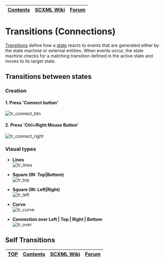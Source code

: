 <a name="top-anchor"/>

| [Contents](../README.md#table-of-contents) | [SCXML Wiki](https://alexzhornyak.github.io/SCXML-tutorial/) | [Forum](https://github.com/alexzhornyak/ScxmlEditor-Tutorial/discussions) |
|---|---|---|

# Transitions (Connections)
[Transitions](https://alexzhornyak.github.io/SCXML-tutorial/Doc/transition.html) define how a [state](https://alexzhornyak.github.io/SCXML-tutorial/Doc/state.html) reacts to events that are generated either by the state machine or external entities. When events occur, the state machine checks for a matching transition defined in the active state and moves to its target state.

## Transitions between states
### Creation
#### 1. Press 'Connect button'
![tr_connect_btn](../Images/Transition_Connect.gif)

#### 2. Press 'Ctrl+Right Mouse Button'
![tr_connect_right](../Images/Transition_ConnectCtrlRight.gif)

### Visual types
* **Lines** <br/>
![tr_lines](../Images/Transition_Lines.gif)

* **Square (IN: Top|Bottom)** <br/>
![tr_top](../Images/Transition_SquareTop.gif)

* **Square (IN: Left|Right)** <br/>
![tr_left](../Images/Transition_SquareLeft.gif)

* **Curve** <br/>
![tr_curve](../Images/Transition_Curve.gif)

* **Connection over Left | Top | Right | Bottom** <br/>
![tr_over](../Images/Transitions_ConnectionOver.gif)

## Self Transitions

| [TOP](#top-anchor) | [Contents](../README.md#table-of-contents) | [SCXML Wiki](https://alexzhornyak.github.io/SCXML-tutorial/) | [Forum](https://github.com/alexzhornyak/ScxmlEditor-Tutorial/discussions) |
|---|---|---|---|
